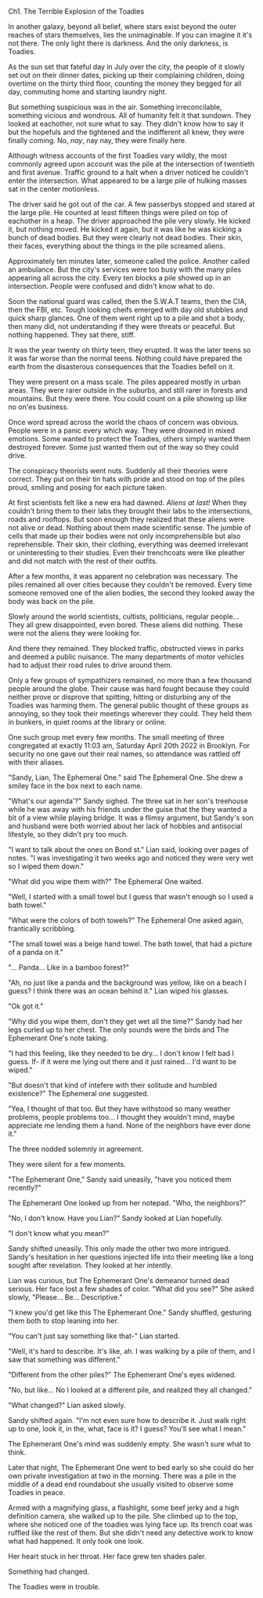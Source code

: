Ch1. The Terrible Explosion of the Toadies

In another galaxy, beyond all belief, where stars exist beyond the outer reaches of stars themselves, lies the unimaginable. If you can imagine it it's not there. The only light there is darkness. And the only darkness, is Toadies.

As the sun set that fateful day in July over the city, the people of it slowly set out on their dinner dates, picking up their complaining children, doing overtime on the thirty third floor, counting the money they begged for all day, commuting home and starting laundry night.

But something suspicious was in the air. Something irreconcilable, something vicious and wondrous. All of humanity felt it that sundown. They looked at eachother, not sure what to say. They didn't know how to say it but the hopefuls and the tightened and the indifferent all knew, they were finally coming. No, _nay_, nay nay, they were finally here.

Although witness accounts of the first Toadies vary wildly, the most commonly agreed upon account was the pile at the intersection of twentieth and first avenue. Traffic ground to a halt when a driver noticed he couldn't enter the intersection. What appeared to be a large pile of hulking masses sat in the center motionless.

The driver said he got out of the car. A few passerbys stopped and stared at the large pile. He counted at least fifteen things were piled on top of eachother in a heap. The driver approached the pile very slowly. He kicked it, but nothing moved. He kicked it again, but it was like he was kicking a bunch of dead bodies. But they were clearly not dead bodies. Their skin, their faces, everything about the things in the pile screamed aliens.

Approximately ten minutes later, someone called the police. Another called an ambulance. But the city's services were too busy with the many piles appearing all across the city. Every ten blocks a pile showed up in an intersection. People were confused and didn't know what to do.

Soon the national guard was called, then the S.W.A.T teams, then the CIA, then the FBI, etc. Tough looking cheifs emerged with day old stubbles and quick sharp glances. One of them went right up to a pile and shot a body, then many did, not understanding if they were threats or peaceful. But nothing happened. They sat there, stiff.

It was the year twenty oh thirty teen, they erupted. It was the later teens so it was far worse than the normal teens. Nothing could have prepared the earth from the disasterous consequences that the Toadies befell on it.

They were present on a mass scale. The piles appeared mostly in urban areas. They were rarer outside in the suburbs, and still rarer in forests and mountains. But they were there. You could count on a pile showing up like no on'es business.

Once word spread across the world the chaos of concern was obvious. People were in a panic every which way. They were drowned in mixed emotions. Some wanted to protect the Toadies, others simply wanted them destroyed forever. Some just wanted them out of the way so they could drive.

The conspiracy theorists went nuts. Suddenly all their theories were correct. They put on their tin hats with pride and stood on top of the piles proud, smiling and posing for each picture taken.

At first scientists felt like a new era had dawned. _Aliens at last!_ When they couldn't bring them to their labs they brought their labs to the intersections, roads and rooftops. But soon enough they realized that these aliens were not alive or dead. Nothing about them made scientific sense. The jumble of cells that made up their bodies were not only incomprehensible but also reprehensible. Their skin, their clothing, everything was deemed irrelevant or uninteresting to their studies. Even their trenchcoats were like pleather and did not match with the rest of their outfits.

After a few months, it was apparent no celebration was necessary. The piles remained all over cities because they couldn't be removed. Every time someone removed one of the alien bodies, the second they looked away the body was back on the pile.

Slowly around the world scientists, cultists, politicians, regular people... They all grew disappointed, even bored. These aliens did nothing. These were not the aliens they were looking for.

And there they remained. They blocked traffic, obstructed views in parks and deemed a public nuisance. The many departments of motor vehicles had to adjust their road rules to drive around them. 

Only a few groups of sympathizers remained, no more than a few thousand people around the globe. Their cause was hard fought because they could neither prove or disprove that spitting, hitting or disturbing any of the Toadies was harming them. The general public thought of these groups as annoying, so they took their meetings wherever they could. They held them in bunkers, in quiet rooms at the library or online.

One such group met every few months. The small meeting of three congregated at exactly 11:03 am, Saturday April 20th 2022 in Brooklyn. For security no one gave out their real names, so attendance was rattled off with their aliases.

"Sandy,
Lian,
The Ephemeral One." said The Ephemeral One. She drew a smiley face in the box next to each name.

"What's our agenda'?" Sandy sighed. The three sat in her son's treehouse while he was away with his friends under the guise that the they wanted a bit of a view while playing bridge. It was a flimsy argument, but Sandy's son and husband were both worried about her lack of hobbies and antisocial lifestyle, so they didn't pry too much.

"I want to talk about the ones on Bond st." Lian said, looking over pages of notes. "I was investigating it two weeks ago and noticed they were very wet so I wiped them down."

"What did you wipe them with?" The Ephemeral One waited. 

"Well, I started with a small towel but I guess that wasn't enough so I used a bath towel."

"What were the colors of both towels?" The Ephemeral One asked again, frantically scribbling.

"The small towel was a beige hand towel. The bath towel, that had a picture of a panda on it."

"... Panda... Like in a bamboo forest?"

"Ah, no just like a panda and the background was yellow, like on a beach I guess? I think there was an ocean behind it." Lian wiped his glasses.

"Ok got it."

"Why did you wipe them, don't they get wet all the time?" Sandy had her legs curled up to her chest. The only sounds were the birds and The Ephemerant One's note taking.

"I had this feeling, like they needed to be dry... I don't know I felt bad I guess. If- if it were me lying out there and it just rained... I'd want to be wiped."

"But doesn't that kind of intefere with their solitude and humbled existence?" The Ephemeral one suggested.

"Yea, I thought of that too. But they have withstood so many weather problems, people problems too... I thought they wouldn't mind, maybe appreciate me lending them a hand. None of the neighbors have ever done it."

The three nodded solemnly in agreement.

They were silent for a few moments.

"The Ephemerant One," Sandy said uneasily, "have you noticed them recently?"

The Ephemerant One looked up from her notepad. "Who, the neighbors?"

"No, I don't know. Have you Lian?" Sandy looked at Lian hopefully.

"I don't know what you mean?"

Sandy shifted uneasily. This only made the other two more intrigued. Sandy's hesitation in her questions injected life into their meeting like a long sought after revelation. They looked at her intently.

Lian was curious, but The Ephemerant One's demeanor turned dead serious. Her face lost a few shades of color. "What did you see?" She asked slowly, "Please... Be... Descriptive."

"I knew you'd get like this The Ephemerant One." Sandy shuffled, gesturing them both to stop leaning into her.

"You can't just say something like that-" Lian started.

"Well, it's hard to describe. It's like, ah. I was walking by a pile of them, and I saw that something was different."

"Different from the other piles?" The Ephemerant One's eyes widened.

"No, but like... No I looked at a different pile, and realized they all changed."

"What changed?" Lian asked slowly.

Sandy shifted again. "I'm not even sure how to describe it. Just walk right up to one, look it, in the, what, face is it? I guess? You'll see what I mean."

The Ephemerant One's mind was suddenly empty. She wasn't sure what to think.

Later that night, The Ephemerant One went to bed early so she could do her own private investigation at two in the morning. There was a pile in the middle of a dead end roundabout she usually visited to observe some Toadies in peace.

Armed with a magnifying glass, a flashlight, some beef jerky and a high definition camera, she walked up to the pile. She climbed up to the top, where she noticed one of the toadies was lying face up. Its trench coat was ruffled like the rest of them. But she didn't need any detective work to know what had happened. It only took one look.

Her heart stuck in her throat. Her face grew ten shades paler.

Something had changed.

The Toadies were in trouble. 
